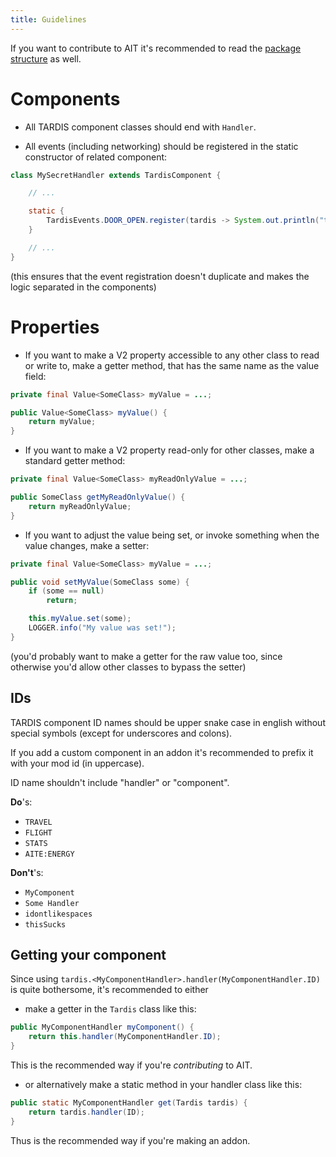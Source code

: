 ```yaml
---
title: Guidelines
---
```


If you want to contribute to AIT it's recommended to read the [package structure](../layout) as well.

# Components
- All TARDIS component classes should end with `Handler`.

- All events (including networking) should be registered in the static constructor of related component:
```java
class MySecretHandler extends TardisComponent {

    // ...

    static {
        TardisEvents.DOOR_OPEN.register(tardis -> System.out.println("the door was opened!"));
    }

    // ...
}
```
(this ensures that the event registration doesn't duplicate and makes the logic separated in the components)


# Properties
- If you want to make a V2 property accessible to any other class to read or write to, make a getter method, that has the same name as the value field:
```java
private final Value<SomeClass> myValue = ...;

public Value<SomeClass> myValue() {
    return myValue;
}
```

- If you want to make a V2 property read-only for other classes, make a standard getter method:
```java
private final Value<SomeClass> myReadOnlyValue = ...;

public SomeClass getMyReadOnlyValue() {
    return myReadOnlyValue;
}
```

- If you want to adjust the value being set, or invoke something when the value changes, make a setter:
```java
private final Value<SomeClass> myValue = ...;

public void setMyValue(SomeClass some) {
    if (some == null)
        return;

    this.myValue.set(some);
    LOGGER.info("My value was set!");
}
```
(you'd probably want to make a getter for the raw value too, since otherwise you'd allow other classes to bypass the setter)

## IDs
TARDIS component ID names should be upper snake case in english without special symbols (except for underscores and colons). 

If you add a custom component in an addon it's recommended to prefix it with your mod id (in uppercase).

ID name shouldn't include "handler" or "component".

**Do**'s:
- `TRAVEL`
- `FLIGHT`
- `STATS`
- `AITE:ENERGY`

**Don't**'s:
- `MyComponent`
- `Some Handler`
- `idontlikespaces`
- `thisSucks`

## Getting your component
Since using `tardis.<MyComponentHandler>.handler(MyComponentHandler.ID)` is quite bothersome, it's recommended to either 
- make a getter in the `Tardis` class like this:
```java
public MyComponentHandler myComponent() {
    return this.handler(MyComponentHandler.ID);
}
```
This is the recommended way if you're *contributing* to AIT.

- or alternatively make a static method in your handler class like this:
```java
public static MyComponentHandler get(Tardis tardis) {
    return tardis.handler(ID);
}
```
Thus is the recommended way if you're making an addon.
